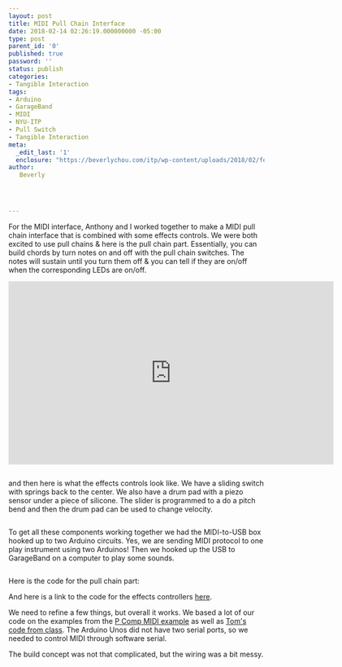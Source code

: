 ```yaml
---
layout: post
title: MIDI Pull Chain Interface
date: 2018-02-14 02:26:19.000000000 -05:00
type: post
parent_id: '0'
published: true
password: ''
status: publish
categories:
- Tangible Interaction
tags:
- Arduino
- GarageBand
- MIDI
- NYU-ITP
- Pull Switch
- Tangible Interaction
meta:
  _edit_last: '1'
  enclosure: "https://beverlychou.com/itp/wp-content/uploads/2018/02/for-blog.mov\r\n51809431\r\nvideo/quicktime\r\n"
author:
   Beverly




---
```

<p>For the MIDI interface, Anthony and I worked together to make a MIDI pull chain interface that is combined with some effects controls. We were both excited to use pull chains &amp; here is the pull chain part. Essentially, you can build chords by turn notes on and off with the pull chain switches. The notes will sustain until you turn them off &amp; you can tell if they are on/off when the corresponding LEDs are on/off.</p>

<p><div class="responsive-container"><iframe src="https://player.vimeo.com/video/257324319" width="640" height="360" frameborder="0" webkitallowfullscreen mozallowfullscreen allowfullscreen></iframe></div></p>

<p><img src="{{ site.baseurl }}/assets/old-wp-content/Photo-Feb-13-11-59-58-PM.jpg" alt=""  /></p>
<p>and then here is what the effects controls look like. We have a sliding switch with springs back to the center. We also have a drum pad with a piezo sensor under a piece of silicone. The slider is programmed to a do a pitch bend and then the drum pad can be used to change velocity.</p>
<p><img src="{{ site.baseurl }}/assets/old-wp-content/Photo-Feb-14-1-42-22-AM.jpg" alt=""  /></p>
<p><!--more--></p>
<p>To get all these components working together we had the MIDI-to-USB box hooked up to two Arduino circuits. Yes, we are sending MIDI protocol to one play instrument using two Arduinos! Then we hooked up the USB to GarageBand on a computer to play some sounds.</p>
<p><img src="{{ site.baseurl }}/assets/old-wp-content/Photo-Feb-13-7-25-42-PM.jpg" alt=""  /></p>
<p>Here is the code for the pull chain part:</p>
<p><script src="https://gist.github.com/bevchou/1b9b7168153bb2c79ac450cf071340b9.js"></script></p>
<p>And here is a link to the code for the effects controllers <a href="https://github.com/79/tangible-midi-test/blob/master/tangible-midi-test.ino">here</a>.</p>
<p>We need to refine a few things, but overall it works. We based a lot of our code on the examples from the <a href="https://itp.nyu.edu/physcomp/labs/labs-serial-communication/lab-midi-output-using-an-arduino/">P Comp MIDI example</a> as well as <a href="https://github.com/tigoe/ArduinoGeneralExamples/blob/master/M0MidiController/M0MidiController.ino">Tom's code from class</a>. The Arduino Unos did not have two serial ports, so we needed to control MIDI through software serial.</p>
<p>The build concept was not that complicated, but the wiring was a bit messy.</p>
<p><img  src="{{ site.baseurl }}/assets/old-wp-content/Photo-Feb-13-3-34-07-PM.jpg" alt=""  /></p>
<p><img  src="{{ site.baseurl }}/assets/old-wp-content/Photo-Feb-13-11-59-50-PM-1.jpg" alt=""  /></p>
<p>&nbsp;</p>
